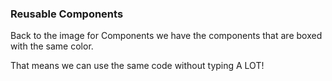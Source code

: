 ### Reusable Components

Back to the image for Components we have the components that are boxed with the same color.

That means we can use the same code without typing A LOT!

